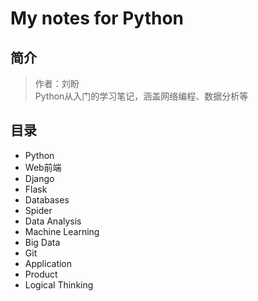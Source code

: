 # My notes for Python

## 简介
> 作者：刘盼  
> Python从入门的学习笔记，涵盖网络编程、数据分析等

## 目录

* Python
* Web前端
* Django
* Flask
* Databases
* Spider
* Data Analysis
* Machine Learning
* Big Data
* Git
* Application
* Product
* Logical Thinking



